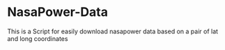# NasaPower-Data

This is a Script for easily download nasapower data based on a pair of lat and long coordinates
